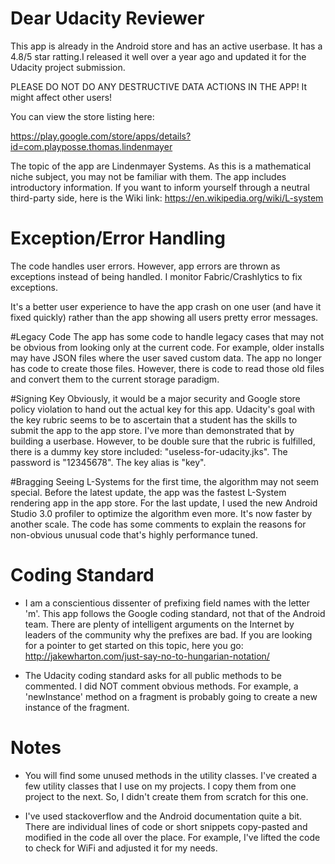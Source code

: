 # Dear Udacity Reviewer
This app is already in the Android store and has an active userbase. It has a 4.8/5 star ratting.I 
released it well over a year ago and updated it for the Udacity project submission.

PLEASE DO NOT DO ANY DESTRUCTIVE DATA ACTIONS IN THE APP! It might affect other users!

You can view the store listing here:

https://play.google.com/store/apps/details?id=com.playposse.thomas.lindenmayer

The topic of the app are Lindenmayer Systems. As this is a mathematical niche subject, you may not
be familiar with them. The app includes introductory information. If you want to inform yourself
through a neutral third-party side, here is the Wiki link:
https://en.wikipedia.org/wiki/L-system


# Exception/Error Handling
The code handles user errors. However, app errors are thrown as exceptions instead of being handled.
I monitor Fabric/Crashlytics to fix exceptions.

It's a better user experience to have the app crash on one user (and have it fixed quickly) rather
than the app showing all users pretty error messages.


#Legacy Code
The app has some code to handle legacy cases that may not be obvious from looking only at the
current code. For example, older installs may have JSON files where the user saved custom data. The
app no longer has code to create those files. However, there is code to read those old files and
convert them to the current storage paradigm.


#Signing Key
Obviously, it would be a major security and Google store policy violation to hand out the actual
key for this app. Udacity's goal with the key rubric seems to be to ascertain that a student has
the skills to submit the app to the app store. I've more than demonstrated that by building a 
userbase. However, to be double sure that the rubric is fulfilled, there is a dummy key store
included: "useless-for-udacity.jks". The password is "12345678". The key alias is "key".


#Bragging
Seeing L-Systems for the first time, the algorithm may not seem special. Before the latest update,
the app was the fastest L-System rendering app in the app store. For the last update, I used the
new Android Studio 3.0 profiler to optimize the algorithm even more. It's now faster by another
scale. The code has some comments to explain the reasons for non-obvious unusual code that's
highly performance tuned.


# Coding Standard
- I am a conscientious dissenter of prefixing field names with the letter 'm'. This app follows
the Google coding standard, not that of the Android team. There are plenty of intelligent arguments
on the Internet by leaders of the community why the prefixes are bad. If you are looking for a
pointer to get started on this topic, here you go: 
http://jakewharton.com/just-say-no-to-hungarian-notation/

- The Udacity coding standard asks for all public methods to be commented. I did NOT comment
obvious methods. For example, a 'newInstance' method on a fragment is probably going to create a
new instance of the fragment.


# Notes
- You will find some unused methods in the utility classes. I've created a few utility classes that
I use on my projects. I copy them from one project to the next. So, I didn't create them from
scratch for this one.

- I've used stackoverflow and the Android documentation quite a bit. There are individual lines of
code or short snippets copy-pasted and modified in the code all over the place. For example, I've
lifted the code to check for WiFi and adjusted it for my needs.